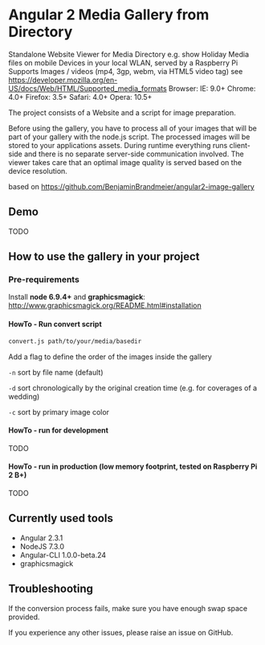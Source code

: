# Angular 2 Media Gallery from Directory

Standalone Website Viewer for Media Directory 
e.g. show Holiday Media files on mobile Devices in your local WLAN, served by a Raspberry Pi
Supports Images / videos (mp4, 3gp, webm, via HTML5 video tag) see https://developer.mozilla.org/en-US/docs/Web/HTML/Supported_media_formats
Browser: 
IE: 9.0+
Chrome: 4.0+
Firefox: 3.5+
Safari: 4.0+
Opera: 10.5+

The project consists of a Website and a script for image preparation.

Before using the gallery, you have to process all of your images that will be part of your gallery with the node.js script. 
The processed images will be stored to your applications assets. 
During runtime everything runs client-side and there is no separate server-side communication involved. 
The viewer takes care that an optimal image quality is served based on the device resolution.

based on https://github.com/BenjaminBrandmeier/angular2-image-gallery

## Demo

TODO

## How to use the gallery in your project
### Pre-requirements
Install **node 6.9.4+** and **graphicsmagick**: http://www.graphicsmagick.org/README.html#installation

#### HowTo - Run convert script

```bash
convert.js path/to/your/media/basedir
```
Add a flag to define the order of the images inside the gallery

`-n` sort by file name (default)

`-d` sort chronologically by the original creation time (e.g. for coverages of a wedding)

`-c` sort by primary image color

#### HowTo - run for development

TODO

#### HowTo - run in production (low memory footprint, tested on Raspberry Pi 2 B+)

TODO

## Currently used tools

- Angular 2.3.1
- NodeJS 7.3.0
- Angular-CLI 1.0.0-beta.24
- graphicsmagick

## Troubleshooting

If the conversion process fails, make sure you have enough swap space provided.

If you experience any other issues, please raise an issue on GitHub.
